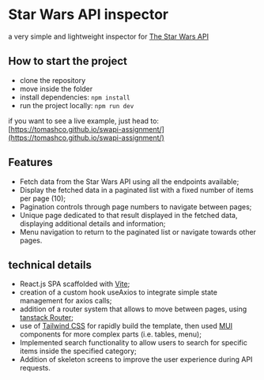 # Star Wars API inspector

a very simple and lightweight inspector for [The Star Wars API](https://swapi.dev)

## How to start the project

- clone the repository
- move inside the folder
- install dependencies: ```npm install```
- run the project locally: ```npm run dev```

if you want to see a live example, just head to: [https://tomashco.github.io/swapi-assignment/](https://tomashco.github.io/swapi-assignment/)

## Features
- Fetch data from the Star Wars API using all the endpoints available;
- Display the fetched data in a paginated list with a fixed number of items per page (10);
- Pagination controls through page numbers to navigate between pages;
- Unique page dedicated to that result displayed in the fetched data, displaying additional details and information;
- Menu navigation to return to the paginated list or navigate towards other pages.

## technical details
- React.js SPA scaffolded with [Vite](https://vitejs.dev/);
- creation of a custom hook useAxios to integrate simple state management for axios calls;
- addition of a router system that allows to move between pages, using [tanstack Router](https://tanstack.com/router/v1);
- use of [Tailwind CSS](https://tailwindcss.com/) for rapidly build the template, then used [MUI](https://mui.com/material-ui/) components for more complex parts (i.e. tables, menu);
- Implemented search functionality to allow users to search for specific items inside the specified category;
- Addition of skeleton screens to improve the user experience during API requests.
